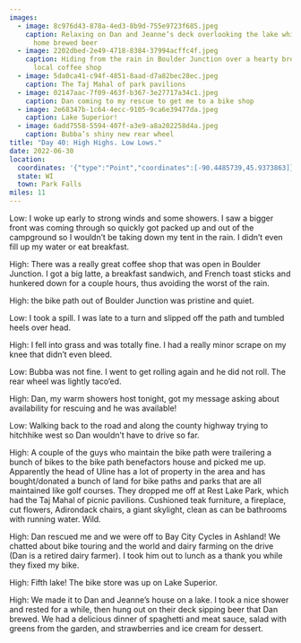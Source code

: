 ```yaml
---
images:
  - image: 8c976d43-878a-4ed3-8b9d-755e9723f685.jpeg
    caption: Relaxing on Dan and Jeanne’s deck overlooking the lake while sipping a
      home brewed beer
  - image: 2202dbed-2e49-4718-8384-37994acffc4f.jpeg
    caption: Hiding from the rain in Boulder Junction over a hearty breakfast at the
      local coffee shop
  - image: 5da0ca41-c94f-4851-8aad-d7a82bec28ec.jpeg
    caption: The Taj Mahal of park pavilions
  - image: 02147aac-7f09-463f-b367-3e27717a34c1.jpeg
    caption: Dan coming to my rescue to get me to a bike shop
  - image: 2e68347b-1c64-4ecc-9105-9ca6e39477da.jpeg
    caption: Lake Superior!
  - image: 6add7558-5594-407f-a3e9-a8a202258d4a.jpeg
    caption: Bubba’s shiny new rear wheel
title: "Day 40: High Highs. Low Lows."
date: 2022-06-30
location:
  coordinates: '{"type":"Point","coordinates":[-90.4485739,45.9373863]}'
  state: WI
  town: Park Falls
miles: 11
---
```

Low: I woke up early to strong winds and some showers. I saw a bigger front was coming through so quickly got packed up and out of the campground so I wouldn’t be taking down my tent in the rain. I didn’t even fill up my water or eat breakfast. 

High: There was a really great coffee shop that was open in Boulder Junction. I got a big latte, a breakfast sandwich, and French toast sticks and hunkered down for a couple hours, thus avoiding the worst of the rain. 

High: the bike path out of Boulder Junction was pristine and quiet. 

Low: I took a spill. I was late to a turn and slipped off the path and tumbled heels over head. 

High: I fell into grass and was totally fine. I had a really minor scrape on my knee that didn’t even bleed. 

Low: Bubba was not fine. I went to get rolling again and he did not roll. The rear wheel was lightly taco’ed. 

High: Dan, my warm showers host tonight, got my message asking about availability for rescuing and he was available!

Low: Walking back to the road and along the county highway trying to hitchhike west so Dan wouldn’t have to drive so far. 

High: A couple of the guys who maintain the bike path were trailering a bunch of bikes to the bike path benefactors house and picked me up. Apparently the head of Uline has a lot of property in the area and has bought/donated a bunch of land for bike paths and parks that are all maintained like golf courses. They dropped me off at Rest Lake Park, which had the Taj Mahal of picnic pavilions. Cushioned teak furniture, a fireplace, cut flowers, Adirondack chairs, a giant skylight, clean as can be bathrooms with running water. Wild. 

High: Dan rescued me and we were off to Bay City Cycles in Ashland! We chatted about bike touring and the world and dairy farming on the drive (Dan is a retired dairy farmer). I took him out to lunch as a thank you while they fixed my bike. 

High: Fifth lake! The bike store was up on Lake Superior. 

High: We made it to Dan and Jeanne’s house on a lake. I took a nice shower and rested for a while, then hung out on their deck sipping beer that Dan brewed. We had a delicious dinner of spaghetti and meat sauce, salad with greens from the garden, and strawberries and ice cream for dessert. 
